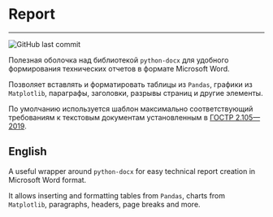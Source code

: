 # Report
---
![GitHub last commit](https://img.shields.io/github/last-commit/dell4valt/report)

Полезная оболочка над библиотекой `python-docx` для удобного формирования технических отчетов в формате Microsoft Word.

Позволяет вставлять и форматировать таблицы из `Pandas`, графики из `Matplotlib`, параграфы, заголовки, разрывы страниц и другие элементы.

По умолчанию используется шаблон максимально соответствующий требованиям к текстовым документам установленным в [ГОСТР 2.105—2019](https://meganorm.ru/Data2/1/4293730/4293730232.pdf).


## English
A useful wrapper around `python-docx` for easy technical report creation in Microsoft Word format.

It allows inserting and formatting tables from `Pandas`, charts from `Matplotlib`, paragraphs, headers, page breaks and more.